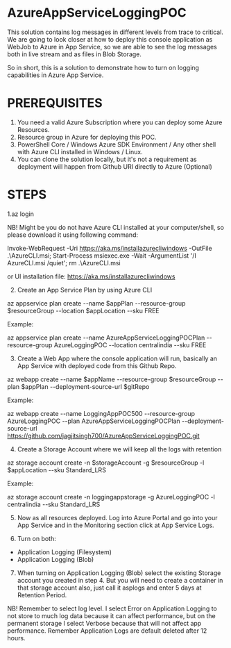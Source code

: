 # AzureAppServiceLoggingPOC

This solution contains log messages in different levels from trace to critical. We are going to look closer at how to deploy this console application as WebJob to Azure in App Service, so we are able to see the log messages both in live stream and as files in Blob Storage. 

So in short, this is a solution to demonstrate how to turn on logging capabilities in Azure App Service. 


# PREREQUISITES

1. You need a valid Azure Subscription where you can deploy some Azure Resources.
2. Resource group in Azure for deploying this POC. 
3. PowerShell Core / Windows Azure SDK Environment / Any other shell with Azure CLI installed in Windows / Linux. 
4. You can clone the solution locally, but it's not a requirement as deployment will happen from Github URI directly to Azure (Optional) 

# STEPS

1.az login

NB! Might be you do not have Azure CLI installed at your computer/shell, so please download it using following command:

Invoke-WebRequest -Uri https://aka.ms/installazurecliwindows -OutFile .\AzureCLI.msi; Start-Process msiexec.exe -Wait -ArgumentList '/I AzureCLI.msi /quiet'; rm .\AzureCLI.msi

or UI installation file: https://aka.ms/installazurecliwindows

2. Create an App Service Plan by using Azure CLI

az appservice plan create --name $appPlan --resource-group $resourceGroup --location $appLocation --sku FREE

Example:

az appservice plan create --name AzureAppServiceLoggingPOCPlan --resource-group AzureLoggingPOC --location centralindia --sku FREE

3. Create a Web App where the console application will run, basically an App Service with deployed code from this Github Repo. 

az webapp create --name $appName --resource-group $resourceGroup --plan $appPlan --deployment-source-url $gitRepo

Example:

az webapp create --name LoggingAppPOC500 --resource-group AzureLoggingPOC --plan AzureAppServiceLoggingPOCPlan --deployment-source-url https://github.com/jagjitsingh700/AzureAppServiceLoggingPOC.git

4. Create a Storage Account where we will keep all the logs with retention

az storage account create -n $storageAccount -g $resourceGroup -l $appLocation --sku Standard_LRS 

Example:

az storage account create -n loggingappstorage -g AzureLoggingPOC -l centralindia --sku Standard_LRS

5. Now as all resources deployed. Log into Azure Portal and go into your App Service and in the Monitoring section click at App Service Logs. 

6. Turn on both:
- Application Logging (Filesystem)
- Application Logging (Blob)

7. When turning on Application Logging (Blob) select the existing Storage account you created in step 4. But you will need to create a container in that storage account also, just call it asplogs and enter 5 days at Retention Period. 

NB! Remember to select log level. I select Error on Application Logging to not store to much log data because it can affect performance, but on the permanent storage I select Verbose because that will not affect app performance. Remember Application Logs are default deleted after 12 hours. 
